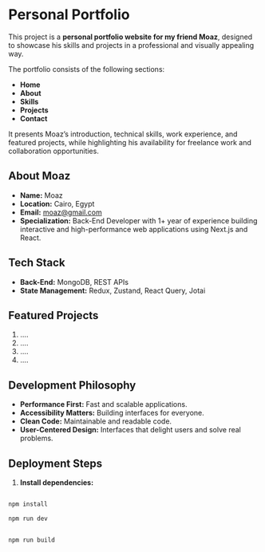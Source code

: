# Personal Portfolio

This project is a **personal portfolio website for my friend Moaz**, designed to showcase his skills and projects in a professional and visually appealing way.

The portfolio consists of the following sections:

- **Home**
- **About**
- **Skills**
- **Projects**
- **Contact**

It presents Moaz’s introduction, technical skills, work experience, and featured projects, while highlighting his availability for freelance work and collaboration opportunities.

## About Moaz

- **Name:** Moaz
- **Location:** Cairo, Egypt
- **Email:** moaz@gmail.com
- **Specialization:** Back-End Developer with 1+ year of experience building interactive and high-performance web applications using Next.js and React.

## Tech Stack

- **Back-End:** MongoDB, REST APIs
- **State Management:** Redux, Zustand, React Query, Jotai

## Featured Projects

1. ....
2. ....
3. ....
4. ....

## Development Philosophy

- **Performance First:** Fast and scalable applications.
- **Accessibility Matters:** Building interfaces for everyone.
- **Clean Code:** Maintainable and readable code.
- **User-Centered Design:** Interfaces that delight users and solve real problems.

## Deployment Steps

1. **Install dependencies:**

```bash

npm install
```

```bash
npm run dev

```

```bash

npm run build

```
